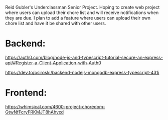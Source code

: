 Reid Gubler's Underclassman Senior Project.
Hoping to create web project where users can upload their chore list and will receive notifications when they are due. I plan to add a feature where users can upload their own chore list and have it be shared with other users.

# Backend:

https://auth0.com/blog/node-js-and-typescript-tutorial-secure-an-express-api/#Register-a-Client-Application-with-Auth0

https://dev.to/osiroski/backend-nodejs-mongodb-express-typescript-431i

# Frontend:

https://whimsical.com/4600-project-choredom-GtwNfFcryFRKMJT8hAhvxd

